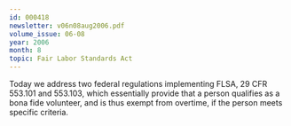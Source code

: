 ```yaml
---
id: 000418
newsletter: v06n08aug2006.pdf
volume_issue: 06-08
year: 2006
month: 8
topic: Fair Labor Standards Act
---
```


Today we address two federal regulations implementing FLSA, 29 CFR 553.101 and 553.103, which essentially provide that a person
qualifies as a bona fide volunteer, and is thus exempt from overtime, if the person meets specific criteria.
